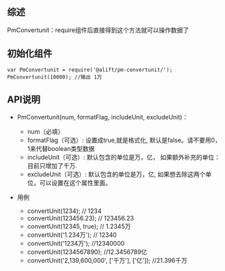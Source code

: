 ## 综述

PmConvertunit：require组件后直接得到这个方法就可以操作数据了

## 初始化组件
		
    var PmConvertunit = require('@alift/pm-convertunit/');
    PmConvertunit(10000); //输出 1万

## API说明
* PmConvertunit(num, formatFlag, includeUnit, excludeUnit)：
    * num（必填）
    * formatFlag（可选）: 设置成true,就是格式化, 默认是false。请不要用0，1来代替boolean类型数据
    * includeUnit（可选）: 默认包含的单位是万，亿， 如果额外补充的单位：目前只增加了千万.
    * excludeUnit（可选）: 默认包含的单位是万，亿, 如果想去除这两个单位，可以设置在这个属性里面。

* 用例
    * convertUnit(1234);  // 1234
    * convertUnit(123456.23); // 123456.23
    * convertUnit(12345, true); // <span class="integer">1</span><span class="dot">.</span><span class="float">2345</span><span class="unit">万</span>
    * convertUnit('1.234万'); // 12340
    * convertUnit('1234万'); //12340000
    * convertUnit(1234567890);  //12.3456789亿
    * convertUnit('2,139,600,000', ['千万'], ['亿']); //21.396千万

    
